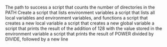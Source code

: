 The path to success
a script that counts the number of directories in the PATH
Create a script that lists environment variables
 a script that lists all local variables and environment variables, and functions
a script that creates a new local variable
a script that creates a new global variable
a script that prints the result of the addition of 128 with the value stored in the environment variable
 a script that prints the result of POWER divided by DIVIDE, followed by a new line
